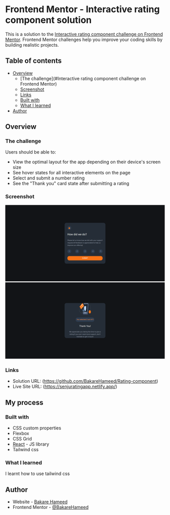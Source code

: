 # Frontend Mentor - Interactive rating component solution

This is a solution to the [Interactive rating component challenge on Frontend Mentor](https://www.frontendmentor.io/challenges/interactive-rating-component-koxpeBUmI). Frontend Mentor challenges help you improve your coding skills by building realistic projects. 

## Table of contents

- [Overview](#overview)
  - [The challenge](#Interactive rating component challenge on Frontend Mentor)
  - [Screenshot](#screenshot)
  - [Links](#links)
  - [Built with](#built-with)
  - [What I learned](#what-i-learned)
- [Author](#author)


## Overview

### The challenge

Users should be able to:

- View the optimal layout for the app depending on their device's screen size
- See hover states for all interactive elements on the page
- Select and submit a number rating
- See the "Thank you" card state after submitting a rating

### Screenshot

![](./src/images/Interactive%20Rating%20App.png)
![](./src/images/Interactive%20Rating%20App(2).png)

### Links

- Solution URL: (https://github.com/BakareHameed/Rating-component)
- Live Site URL: (https://senjuratingapp.netlify.app/)

## My process

### Built with

- CSS custom properties
- Flexbox
- CSS Grid
- [React](https://reactjs.org/) - JS library
- Tailwind css


### What I learned

I learnt how to use tailwind css


## Author

- Website - [Bakare Hameed](https://hameedsenju.netlify.app/)
- Frontend Mentor - [@BakareHameed](https://www.frontendmentor.io/profile/BakareHameed)
